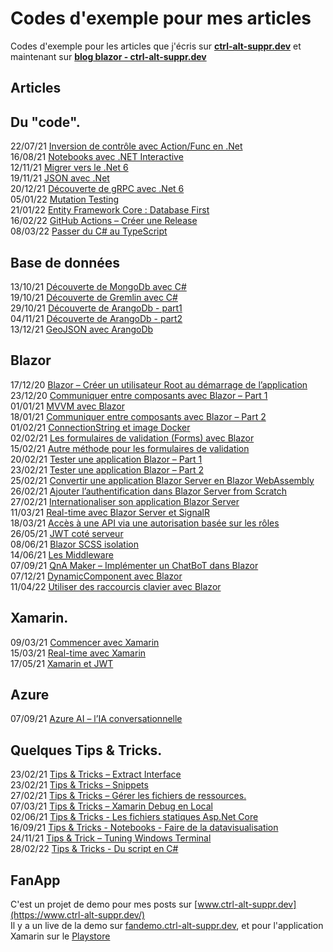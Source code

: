 # Codes d'exemple pour mes articles
Codes d'exemple pour les articles que j'écris sur [**ctrl-alt-suppr.dev**](https://www.ctrl-alt-suppr.dev/) et maintenant sur  [**blog blazor - ctrl-alt-suppr.dev**](https://blog.ctrl-alt-suppr.dev/)  

## Articles

## Du "code".
22/07/21 [Inversion de contrôle avec Action/Func en .Net](https://www.ctrl-alt-suppr.dev/2021/07/22/inversion-de-controle-avec-action-func-en-net/)  
16/08/21 [Notebooks avec .NET Interactive](https://www.ctrl-alt-suppr.dev/2021/08/16/notebooks-avec-net-interactive/)  
12/11/21 [Migrer vers le .Net 6](https://www.ctrl-alt-suppr.dev/2021/11/12/migrer-vers-le-net-6/)  
19/11/21 [JSON avec .Net](https://www.ctrl-alt-suppr.dev/2021/11/19/json-avec-net/)  
20/12/21 [Découverte de gRPC avec .Net 6](https://www.ctrl-alt-suppr.dev/2021/12/20/decouverte-de-grpc-avec-dotnet-6/)  
05/01/22 [Mutation Testing](https://www.ctrl-alt-suppr.dev/2022/01/05/mutation-testing/)  
21/01/22 [Entity Framework Core : Database First](https://www.ctrl-alt-suppr.dev/2022/01/21/entity-framework-core-database-first/)  
16/02/22 [GitHub Actions – Créer une Release](https://www.ctrl-alt-suppr.dev/2022/02/16/github-actions-creer-une-release/)  
08/03/22 [Passer du C# au TypeScript](https://www.ctrl-alt-suppr.dev/2022/03/08/passer-du-c-au-typescript/)  

## Base de données
13/10/21 [Découverte de MongoDb avec C#](https://www.ctrl-alt-suppr.dev/2021/10/13/decouverte-de-mongodb-avec-c/)  
19/10/21 [Découverte de Gremlin avec C#](https://www.ctrl-alt-suppr.dev/2021/10/19/decouverte-de-gremlin-avec-c/)  
29/10/21 [Découverte de ArangoDb - part1](https://www.ctrl-alt-suppr.dev/2021/10/29/decouverte-de-arangodb-part-1/)  
04/11/21 [Découverte de ArangoDb - part2](https://www.ctrl-alt-suppr.dev/2021/11/04/decouverte-de-arangodb-part-2/)  
13/12/21 [GeoJSON avec ArangoDb](https://www.ctrl-alt-suppr.dev/2021/12/13/geojson-avec-arangodb/)  

## Blazor
17/12/20 [Blazor – Créer un utilisateur Root au démarrage de l’application](https://www.ctrl-alt-suppr.dev/2020/12/17/blazor-creer-un-utilisateur-root-au-demarrage-de-lapplication/)  
23/12/20 [Communiquer entre composants avec Blazor – Part 1](https://www.ctrl-alt-suppr.dev/2020/12/23/communiquer-entre-composants-avec-blazor-part-1/)  
01/01/21 [MVVM avec Blazor](https://www.ctrl-alt-suppr.dev/2021/01/01/mvvm-avec-blazor/)  
18/01/21 [Communiquer entre composants avec Blazor – Part 2](https://www.ctrl-alt-suppr.dev/2021/01/18/communiquer-entre-composants-avec-blazor-part-2/)  
01/02/21 [ConnectionString et image Docker](https://www.ctrl-alt-suppr.dev/2021/02/01/connectionstring-et-image-docker/)  
02/02/21 [Les formulaires de validation (Forms) avec Blazor](https://www.ctrl-alt-suppr.dev/2021/02/02/les-formulaires-de-validation-forms-avec-blazor/)  
15/02/21 [Autre méthode pour les formulaires de validation](https://www.ctrl-alt-suppr.dev/2021/02/15/autre-methode-pour-les-formulaires-de-validation/)  
20/02/21 [Tester une application Blazor – Part 1](https://www.ctrl-alt-suppr.dev/2021/02/20/tester-une-application-blazor-part-1/)  
23/02/21 [Tester une application Blazor – Part 2](https://www.ctrl-alt-suppr.dev/2021/02/23/tester-une-application-blazor-part-2/)  
25/02/21 [Convertir une application Blazor Server en Blazor WebAssembly](https://www.ctrl-alt-suppr.dev/2021/02/25/convertir-une-application-blazor-server-en-blazor-webassembly/)  
26/02/21 [Ajouter l’authentification dans Blazor Server from Scratch](https://www.ctrl-alt-suppr.dev/2021/02/26/ajouter-lauthentification-dans-blazor-server-from-scratch/)  
27/02/21 [Internationaliser son application Blazor Server](https://www.ctrl-alt-suppr.dev/2021/02/27/internationaliser-son-application-blazor-server/)  
11/03/21 [Real-time avec Blazor Server et SignalR](https://www.ctrl-alt-suppr.dev/2021/03/11/real-time-avec-blazor-server-et-signalr/)  
18/03/21 [Accès à une API via une autorisation basée sur les rôles](https://www.ctrl-alt-suppr.dev/2021/03/18/acces-a-une-api-via-une-autorisation-basee-sur-les-roles/)  
26/05/21 [JWT coté serveur](https://www.ctrl-alt-suppr.dev/2021/05/26/jwt-cote-serveur/)  
08/06/21 [Blazor SCSS isolation](https://www.ctrl-alt-suppr.dev/2021/06/08/blazor-scss-isolation/)  
14/06/21 [Les Middleware](https://www.ctrl-alt-suppr.dev/2021/06/14/les-middlewares/)  
07/09/21 [QnA Maker – Implémenter un ChatBoT dans Blazor](https://www.ctrl-alt-suppr.dev/2021/09/07/qna-maker-azure-bot-implementer-un-chatbot-dans-blazor/)  
07/12/21 [DynamicComponent avec Blazor](https://www.ctrl-alt-suppr.dev/2021/12/07/dynamiccomponent-avec-blazor/)  
11/04/22 [Utiliser des raccourcis clavier avec Blazor](https://www.ctrl-alt-suppr.dev/2022/04/11/utiliser-des-raccourcis-clavier-avec-blazor/)  

## Xamarin.
09/03/21 [Commencer avec Xamarin](https://www.ctrl-alt-suppr.dev/2021/03/09/commencer-avec-xamarin/)  
15/03/21 [Real-time avec Xamarin](https://www.ctrl-alt-suppr.dev/2021/03/15/real-time-avec-xamarin/)  
17/05/21 [Xamarin et JWT](https://www.ctrl-alt-suppr.dev/2021/05/17/xamarin-android-et-jwt/)  

## Azure
07/09/21 [Azure AI – l’IA conversationnelle](https://www.ctrl-alt-suppr.dev/2021/09/07/azure-ai-lia-conversationnelle/)

## Quelques Tips & Tricks.
23/02/21 [Tips & Tricks – Extract Interface](https://www.ctrl-alt-suppr.dev/2021/02/23/tips-extract-interface/)  
23/02/21 [Tips & Tricks – Snippets](https://www.ctrl-alt-suppr.dev/2021/02/23/tips-snippets/)  
27/02/21 [Tips & Tricks – Gérer les fichiers de ressources.](https://www.ctrl-alt-suppr.dev/2021/02/27/tips-tricks-gerer-les-fichiers-de-ressources/)  
07/03/21 [Tips & Tricks – Xamarin Debug en Local](https://www.ctrl-alt-suppr.dev/2021/03/07/tips-tricks-xamarin-debug-en-local/)  
02/06/21 [Tips & Tricks - Les fichiers statiques Asp.Net Core](https://www.ctrl-alt-suppr.dev/2021/06/02/tips-tricks-fichiers-statiques-asp-net-core/)  
16/09/21 [Tips & Tricks - Notebooks - Faire de la datavisualisation](https://www.ctrl-alt-suppr.dev/2021/09/16/tips-tricks-notebooks-faire-de-la-datavisualisation/)  
24/11/21 [Tips & Trick – Tuning Windows Terminal](https://www.ctrl-alt-suppr.dev/2021/11/24/tips-trick-windows-terminal/)  
28/02/22 [Tips & Tricks - Du script en C#](https://www.ctrl-alt-suppr.dev/2022/02/28/tips-tricks-du-script-en-c/)  

## FanApp
C'est un projet de demo pour mes posts sur [www.ctrl-alt-suppr.dev](https://www.ctrl-alt-suppr.dev/)  
Il y a un live de la demo sur [fandemo.ctrl-alt-suppr.dev](https://fandemo.ctrl-alt-suppr.dev/), et pour l'application Xamarin sur le [Playstore](https://play.google.com/store/apps/details?id=com.anthonyryck.fansmobile)  

